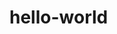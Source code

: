 # hello-world

<!DOCTYPE>
  <html>
    <head></head>
      <body>
        <section></section>
      </body>

  </html>
